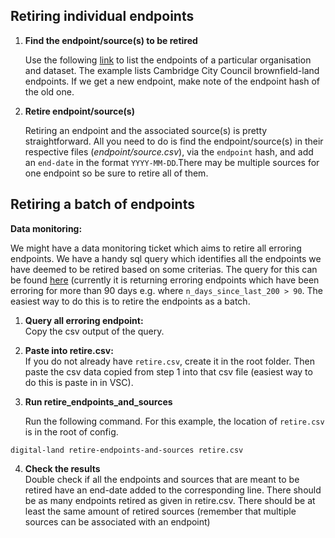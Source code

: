 
## Retiring individual endpoints

1. **Find the endpoint/source(s) to be retired**  
     
   Use the following [link](https://datasette.planning.data.gov.uk/digital-land/reporting_latest_endpoints?_sort=rowid&collection__exact=brownfield-land&organisation__exact=local-authority-eng%3ACAB) to list the endpoints of a particular organisation and dataset. The example lists Cambridge City Council brownfield-land endpoints. If we get a new endpoint, make note of the endpoint hash of the old one.  
     
2. **Retire endpoint/source(s)**  
     
   Retiring an endpoint and the associated source(s) is pretty straightforward. All you need to do is find the endpoint/source(s) in their respective files (*endpoint/source.csv*), via the `endpoint` hash, and add an `end-date` in the format `YYYY-MM-DD`.There may be multiple sources for one endpoint so be sure to retire all of them.   
   
## Retiring a batch of endpoints

**Data monitoring:**

We might have a data monitoring ticket which aims to retire all erroring endpoints. We have a handy sql query which identifies all the endpoints we have deemed to be retired based on some criterias. The query for this can be found [here](https://datasette.planning.data.gov.uk/digital-land?sql=WITH+unique_endpoints+AS+%28%0D%0A++SELECT%0D%0A++++collection%2C%0D%0A++++pipeline+as+dataset%2C%0D%0A++++endpoint%2C%0D%0A++++organisation%2C%0D%0A++++name%2C%0D%0A++++MIN%28endpoint_entry_date%29+AS+endpoint_entry_date%0D%0A++FROM%0D%0A++++reporting_historic_endpoints%0D%0A++WHERE%0D%0A++++%28%0D%0A++++++%22endpoint_end_date%22+is+null%0D%0A++++++OR+%22endpoint_end_date%22+%3D+%22%22%0D%0A++++%29%0D%0A++++AND+%22endpoint_entry_date%22+%3C+DATE%28%27now%27%2C+%27-1+year%27%29%0D%0A++++AND+%22status%22+NOT+LIKE+%222%25%22%0D%0A++GROUP+BY%0D%0A++++collection%2C%0D%0A++++endpoint%2C%0D%0A++++name%0D%0A%29%2C%0D%0Alatest_log_entry+AS+%28%0D%0A++SELECT%0D%0A++++endpoint%2C%0D%0A++++MAX%28latest_log_entry_date%29+AS+latest_200_log_entry_date%0D%0A++FROM%0D%0A++++reporting_historic_endpoints%0D%0A++WHERE%0D%0A++++status+%3D+%27200%27%0D%0A++GROUP+BY%0D%0A++++endpoint%0D%0A%29%0D%0ASELECT%0D%0Aue.collection%2C%0D%0A++ue.dataset%2C%0D%0A++ue.name%2C%0D%0A++p.project%2C%0D%0A++p.provision_reason%2C%0D%0A++ue.endpoint%2C%0D%0A++strftime%28%27%25d-%25m-%25Y%27%2C+ue.endpoint_entry_date%29+as+endpoint_entry_date%2C%0D%0A++strftime%28%27%25d-%25m-%25Y%27%2C+l.latest_200_log_entry_date%29+as+latest_200_log_entry_date%2C%0D%0A++CAST%28%0D%0A++++julianday%28%27now%27%29+-+julianday%28l.latest_200_log_entry_date%29+AS+int64%0D%0A++%29+as+n_days_since_last_200%2C%0D%0A++s.source%0D%0AFROM%0D%0A++unique_endpoints+ue%0D%0A++LEFT+JOIN+source+s+ON+ue.endpoint+%3D+s.endpoint%0D%0A++LEFT+JOIN+latest_log_entry+l+ON+ue.endpoint+%3D+l.endpoint%0D%0A++LEFT+JOIN+provision+p+on+ue.dataset+%3D+p.dataset%0D%0A++and+ue.organisation+%3D+p.organisation%0D%0AWHERE%0D%0A++%28%0D%0A++++l.latest_200_log_entry_date+%3C+DATE%28%27now%27%2C+%27-5+day%27%29%0D%0A++++OR+l.latest_200_log_entry_date+IS+NULL%0D%0A++%29%0D%0A++AND+%22n_days_since_last_200%22+%3E+90%0D%0AORDER+BY%0D%0A++ue.dataset%2C%0D%0A++julianday%28%27now%27%29+-+julianday%28l.latest_200_log_entry_date%29+desc) (currently it is returning erroring endpoints which have been erroring for more than 90 days e.g. where `n_days_since_last_200 > 90`. The easiest way to do this is to retire the endpoints as a batch.

1. **Query all erroring endpoint:**  
   Copy the csv output of the query.

2. **Paste into retire.csv:**  
   If you do not already have `retire.csv`, create it in the root folder. Then paste the csv data copied from step 1 into that csv file (easiest way to do this is paste in in VSC).  
     
3. **Run retire\_endpoints\_and\_sources**  
     
   Run the following command. For this example, the location of `retire.csv` is in the root of config.  
 


```
digital-land retire-endpoints-and-sources retire.csv
```

4. **Check the results**  
   Double check if all the endpoints and sources that are meant to be retired have an end-date added to the corresponding line. There should be as many endpoints retired as given in retire.csv. There should be at least the same amount of retired sources (remember that multiple sources can be associated with an endpoint)
